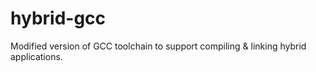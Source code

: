# hybrid-gcc
Modified version of GCC toolchain to support compiling &amp; linking hybrid applications.
